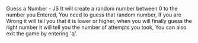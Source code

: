Guess a Number - JS
It will create a random number between 0 to the number you Entered, You need to guess that random number, If you are Wrong it will tell you that it is lower or higher, when you will finally guess the right number it will tell you the number of attempts you took, You can also exit the game by entering 'q'.
